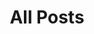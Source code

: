 ---
layout: posts
title: "All Posts"
permalink: /posts/
description: "An archive of posts."
author_profile: false
comments: false
exclude_from_search: true
---